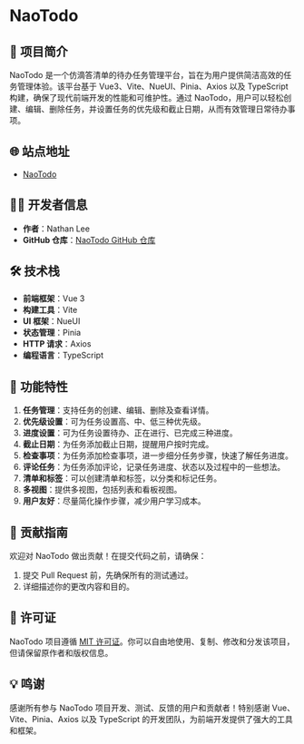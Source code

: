 # NaoTodo

## 🚀 项目简介

NaoTodo 是一个仿滴答清单的待办任务管理平台，旨在为用户提供简洁高效的任务管理体验。该平台基于 Vue3、Vite、NueUI、Pinia、Axios
以及 TypeScript 构建，确保了现代前端开发的性能和可维护性。通过 NaoTodo，用户可以轻松创建、编辑、删除任务，并设置任务的优先级和截止日期，从而有效管理日常待办事项。

## 🌐 站点地址

- [NaoTodo](https://nathan33.site/)

## 👨‍💻 开发者信息

- **作者**：Nathan Lee
- **GitHub 仓库**：[NaoTodo GitHub 仓库](https://github.com/Nathan3303/nao-todo)

## 🛠️ 技术栈

- **前端框架**：Vue 3
- **构建工具**：Vite
- **UI 框架**：NueUI
- **状态管理**：Pinia
- **HTTP 请求**：Axios
- **编程语言**：TypeScript

## 🎨 功能特性

1. **任务管理**：支持任务的创建、编辑、删除及查看详情。
2. **优先级设置**：可为任务设置高、中、低三种优先级。
3. **进度设置**：可为任务设置待办、正在进行、已完成三种进度。
4. **截止日期**：为任务添加截止日期，提醒用户按时完成。
5. **检查事项**：为任务添加检查事项，进一步细分任务步骤，快速了解任务进度。
6. **评论任务**：为任务添加评论，记录任务进度、状态以及过程中的一些想法。
7. **清单和标签**：可以创建清单和标签，以分类和标记任务。
8. **多视图**：提供多视图，包括列表和看板视图。
9. **用户友好**：尽量简化操作步骤，减少用户学习成本。

## 📝 贡献指南

欢迎对 NaoTodo 做出贡献！在提交代码之前，请确保：

1. 提交 Pull Request 前，先确保所有的测试通过。
2. 详细描述你的更改内容和目的。

## 📜 许可证

NaoTodo 项目遵循 [MIT 许可证](https://github.com/NathanLee/NaoTodo/blob/main/LICENSE)。你可以自由地使用、复制、修改和分发该项目，但请保留原作者和版权信息。

## 💡 鸣谢

感谢所有参与 NaoTodo 项目开发、测试、反馈的用户和贡献者！特别感谢 Vue、Vite、Pinia、Axios 以及 TypeScript
的开发团队，为前端开发提供了强大的工具和框架。
